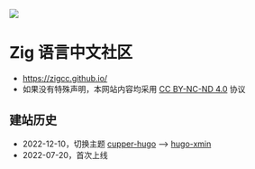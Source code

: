 [![](https://github.com/zigcc/zigcc.github.io/actions/workflows/gh-pages.yml/badge.svg)](https://github.com/zigcc/zigcc.github.io/actions/workflows/gh-pages.yml)

# Zig 语言中文社区

- https://zigcc.github.io/
- 如果没有特殊声明，本网站内容均采用 [CC BY-NC-ND 4.0](https://creativecommons.org/licenses/by-nc-nd/4.0/) 协议

## 建站历史
- 2022-12-10，切换主题 [cupper-hugo](https://github.com/zwbetz-gh/cupper-hugo-theme) --> [hugo-xmin](https://github.com/yihui/hugo-xmin)
- 2022-07-20，首次上线
